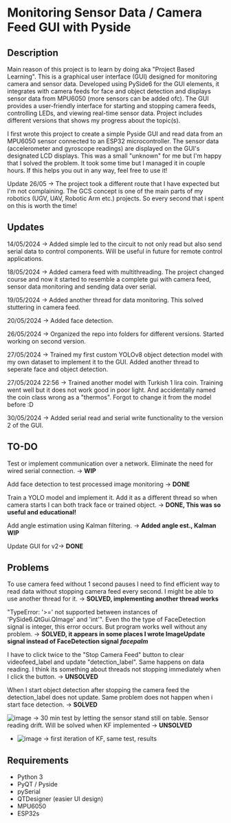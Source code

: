 # Monitoring Sensor Data / Camera Feed GUI with Pyside

## Description
Main reason of this project is to learn by doing aka "Project Based Learning". This is a graphical user interface (GUI) designed for monitoring camera and sensor data. Developed using PySide6 for the GUI elements, it integrates with camera feeds for face and object detection and displays sensor data from MPU6050 (more sensors can be added ofc). The GUI provides a user-friendly interface for starting and stopping camera feeds, controlling LEDs, and viewing real-time sensor data. Project includes different versions that shows my progress about the topic(s).

I first wrote this project to create a simple Pyside GUI and read data from an MPU6050 sensor connected to an ESP32 microcontroller. The sensor data (accelerometer and gyroscope readings) are displayed on the GUI's designated LCD displays. This was a small "unknown" for me but I'm happy that I solved the problem. It took some time but I managed it in couple hours. If this helps you out in any way, feel free to use it!

Update 26/05 -> The project took a different route that I have expected but I'm not complaining. The GCS concept is one of the main parts of my robotics (UGV, UAV, Robotic Arm etc.) projects. So every second that i spent on this is worth the time!

## Updates
14/05/2024 -> Added simple led to the circuit to not only read but also send serial data to control components. Will be useful in future for remote control applications.

18/05/2024 -> Added camera feed with multithreading. The project changed course and now it started to resemble a complete gui with camera feed, sensor data monitoring and sending data over serial.

19/05/2024 -> Added another thread for data monitoring. This solved stuttering in camera feed.

20/05/2024 -> Added face detection.

26/05/2024 -> Organized the repo into folders for different versions. Started working on second version.

27/05/2024 -> Trained my first custom YOLOv8 object detection model with my own dataset to implement it to the GUI. Added another thread to seperate face and object detection.

27/05/2024 22:56 -> Trained another model with Turkish 1 lira coin. Training went well but it does not work good in poor light. And accidentally named the coin class wrong as a "thermos". Forgot to change it from the model before :D

30/05/2024 -> Added serial read and serial write functionality to the version 2 of the GUI.

## TO-DO
Test or implement communication over a network. Eliminate the need for wired serial connection. -> <b>WIP</b>

Add face detection to test processed image monitoring -> <b>DONE</b>

Train a YOLO model and implement it. Add it as a different thread so when camera starts I can both track face or trained object. -> <b>DONE, This was so useful and educational!</b>

Add angle estimation using Kalman filtering. -> <b>Added angle est., Kalman WIP </b>

Update GUI for v2-> <b>DONE</b>

## Problems
To use camera feed without 1 second pauses I need to find efficient way to read data without stopping camera feed every second. I might be able to use another thread for it. -> <b>SOLVED, implementing another thread works</b>

"TypeError: '>=' not supported between instances of 'PySide6.QtGui.QImage' and 'int'". Even tho the type of FaceDetection signal is integer, this error occurs. But program works well without any problem. -> <b>SOLVED, it appears in some places I wrote ImageUpdate signal instead of FaceDetection signal *facepalm* </b> 

I have to click twice to the "Stop Camera Feed" button to clear videofeed_label and update "detection_label". Same happens on data reading. I think its something about threads not stopping immediately when I click the button. -> <b>UNSOLVED</b>

When I start object detection after stopping the camera feed the detection_label does not update. Same problem does not happen when i start face detection. -> <b>SOLVED</b>

![image](https://github.com/qdilmac/gcs_gui/assets/64690728/3df430d1-d97c-473a-bb93-f60ecb704670) -> 30 min test by letting the sensor stand still on table. Sensor reading drift. Will be solved when KF implemented -> <b>UNSOLVED</b>
  - ![image](https://github.com/qdilmac/gcs_gui/assets/64690728/ea14ab3b-dada-427b-a9a3-3c2886f4290b) -> first iteration of KF, same test, results



## Requirements
- Python 3
- PyQT / Pyside
- pySerial
- QTDesigner (easier UI design)
- MPU6050
- ESP32s
